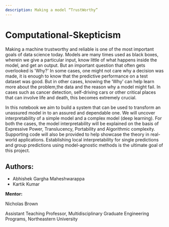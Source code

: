 ```yaml
---
description: Making a model “​TrustWorthy​”
---
```


# Computational-Skepticism

####                                                                    

Making a machine trustworthy and reliable is one of the most important goals of data science today. Models are many times used as black boxes, wherein we give a particular input, know little of what happens inside the model, and get an output. But an important question that often gets overlooked is 'Why?' In some cases, one might not care why a decision was made, it is enough to know that the predictive performance on a test dataset was good. But in other cases, knowing the ‘Why’ can help learn more about the problem,the data and the reason why a model might fail. In cases such as cancer detection, self-driving cars or other critical places that can involve life and death, this becomes extremely crucial.

In this notebook we aim to build a system that can be used to transform an unassured model in to an assured and dependable one. We will uncover interpretability of a simple model and a complex model \(deep learning\). For both the cases, the model interpretability will be explained on the basis of Expressive Power, Translucency, Portability and Algorithmic complexity. Supporting code will also be provided to help showcase the theory in real-world applications. Establishing local interpretability for single predictions and group predictions using model-agnostic methods is the ultimate goal of this project.

## Authors:

* Abhishek Gargha Maheshwarappa
* Kartik Kumar

**Mentor:**

Nicholas Brown

Assistant Teaching Professor,  Multidisciplinary Graduate Engineering Programs, Northeastern University

